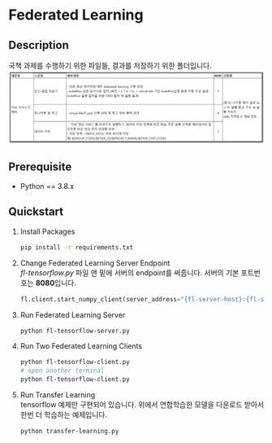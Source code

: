 # Federated Learning
## Description
국책 과제를 수행하기 위한 파일들, 결과를 저장하기 위한 폴더입니다.   
![description](./imgs/description.png)

## Prerequisite
- Python == 3.8.x

## Quickstart
1. Install Packages
    ```bash
    pip install -r requirements.txt
    ```

1. Change Federated Learning Server Endpoint  
    *fl-tensorflow.py* 파일 맨 밑에 서버의 endpoint를 써줍니다. 서버의 기본 포트번호는 **8080**입니다.
    ```python
    fl.client.start_numpy_client(server_address="{fl-server-host}:{fl-server-port}", client=client)
    ```

1. Run Federated Learning Server
    ```bash
    python fl-tensorflow-server.py
    ```

1. Run Two Federated Learning Clients
    ```bash
    python fl-tensorflow-client.py
    # open another terminal
    python fl-tensorflow-client.py
    ```

1. Run Transfer Learning   
    tensorflow 예제만 구현되어 있습니다. 위에서 연합학습한 모델을 다운로드 받아서 한번 더 학습하는 예제입니다.
    ```bash
    python transfer-learning.py
    ```
